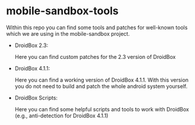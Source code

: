 mobile-sandbox-tools
====================

Within this repo you can find some tools and patches for well-known tools which we are using in the mobile-sandbox project.

* DroidBox 2.3:

    Here you can find custom patches for the 2.3 version of DroidBox

* DroidBox 4.1.1: 

    Here you can find a working version of DroidBox 4.1.1. With this version you do not need to build and patch the whole android system yourself.

* DroidBox Scripts:

    Here you can find some helpful scripts and tools to work with DroidBox (e.g., anti-detection for DroidBox 4.1.1)

